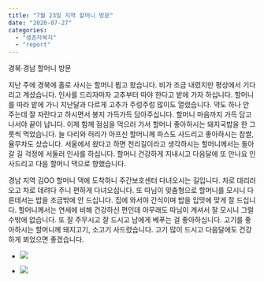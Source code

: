 ```yaml
---
title: "7월 23일 지역 할머니 방문"
date: "2020-07-27"
categories: 
  - "생존자복지"
  - "report"
---
```


경북∙경남 할머니 방문

지난 주에 경북에 홀로 사시는 할머니 뵙고 왔습니다. 비가 조금 내렸지만 평상에서 기다리고 계셨습니다. 인사를 드리자마자 고추부터 따야 한다고 밭에 가자 하십니다. 할머니를 따라 밭에 가니 지난달과 다르게 고추가 주렁주렁 많이도 열렸습니다. 약도 하나 안 주는데 잘 자란다고 하시면서 봉지 가득가득 담아주십니다. 할머니 마음까지 가득 담고 나서야 끝이 납니다. 이제 함께 점심을 먹으러 가서 할머니 좋아하시는 돼지국밥을 한 그릇씩 먹었습니다. 늘 다리와 허리가 아프신 할머니께 파스도 사드리고 좋아하시는 찹쌀, 율무차도 샀습니다. 서울에서 왔다고 하면 천리길이라고 생각하시는 할머니께서는 돌아갈 길 걱정에 서둘러 인사를 하십니다. 할머니 건강하게 지내시고 다음달에 또 만나요 인사드리고 다음 할머니 댁으로 향했습니다.

경남 지역 김OO 할머니 댁에 도착하니 주간보호센터 다녀오시는 길입니다. 차로 데리러 오고 차로 데려다 주니 편하게 다녀오십니다. 또 따님이 맞춤형으로 할머니를 모시니 다른데서는 밥을 조금밖에 안 드십니다. 집에 와서야 간식이며 밥을 입맛에 맞게 잘 드십니다. 할머니께서는 연세에 비해 건강하신 편인데 아무래도 따님이 계셔서 잘 모시니 그럴 수밖에 없습니다. 또 잘 주무시고 잘 드시고 남에게 베푸는 걸 좋아하십니다. 고기를 좋아하시는 할머니께 돼지고기, 소고기 사드렸습니다. 고기 많이 드시고 다음달에도 건강하게 뵈었으면 좋겠습니다.

- ![](http://womenandwar.net/kr/wp-content/uploads/2020/07/20200723_114310-768x1024.jpg)
    
- ![](http://womenandwar.net/kr/wp-content/uploads/2020/07/20200723_113037-768x1024.jpg)
